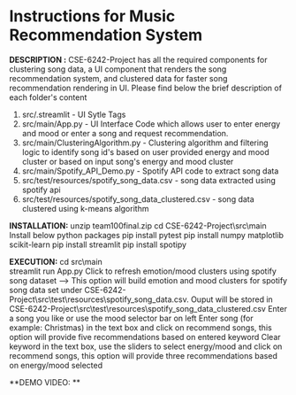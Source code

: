 # Instructions for Music Recommendation System

**DESCRIPTION :**
CSE-6242-Project has all the required components for clustering song data, a UI component that renders the song recommendation system, and clustered data for faster song recommendation rendering in UI. Please find below the brief description of each folder's content
1. src/.streamlit - UI Sytle Tags
2. src/main/App.py - UI Interface Code which allows user to enter energy and mood or enter a song and request recommendation. 
3. src/main/ClusteringAlgorithm.py - Clustering algorithm and filtering logic to identify song id's based on user provided energy and mood    cluster or based on input song's energy and mood cluster
4. src/main/Spotify_API_Demo.py - Spotify API code to extract song data
5. src/test/resources/spotify_song_data.csv - song data extracted using spotify api
6. src/test/resources/spotify_song_data_clustered.csv - song data clustered using k-means algorithm

**INSTALLATION:**
unzip team100final.zip
cd CSE-6242-Project\src\main\
Install below python packages
pip install pytest
pip install numpy matplotlib scikit-learn
pip install streamlit
pip install spotipy

**EXECUTION:**
cd src\main\
streamlit run App.py
Click to refresh emotion/mood clusters using spotify song dataset --> This option will build emotion and mood clusters for spotify song data set under CSE-6242-Project\src\test\resources\spotify_song_data.csv. Ouput will be stored in CSE-6242-Project\src\test\resources\spotify_song_data_clustered.csv
Enter a song you like or use the mood selector bar on left
Enter song (for example: Christmas) in the text box and click on recommend songs, this option will provide five recommendations based on entered keyword
Clear keyword in the text box, use the sliders to select energy/mood and click on recommend songs, this option will provide three recommendations based on energy/mood selected

**DEMO VIDEO: **

